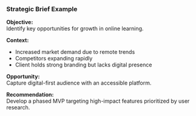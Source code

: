 ### Strategic Brief Example

**Objective:**  
Identify key opportunities for growth in online learning.

**Context:**  
- Increased market demand due to remote trends
- Competitors expanding rapidly
- Client holds strong branding but lacks digital presence

**Opportunity:**  
Capture digital-first audience with an accessible platform.

**Recommendation:**  
Develop a phased MVP targeting high-impact features prioritized by user research.